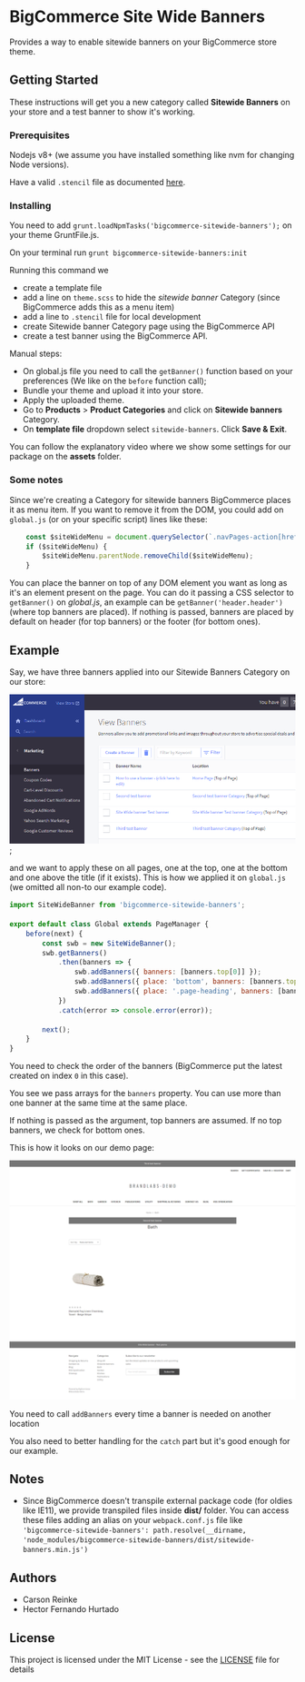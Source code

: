# BigCommerce Site Wide Banners

Provides a way to enable sitewide banners on your BigCommerce store theme.

## Getting Started

These instructions will get you a new category called __Sitewide Banners__ on your store and a test banner to show it's working.

### Prerequisites

Nodejs v8+ (we assume you have installed something like nvm for changing Node versions).

Have a valid `.stencil` file as documented [here](https://stencil.bigcommerce.com/docs/initializing-stencil#legacy).

### Installing

You need to add `grunt.loadNpmTasks('bigcommerce-sitewide-banners');` on your theme GruntFile.js.

On your terminal run `grunt bigcommerce-sitewide-banners:init`

Running this command we
- create a template file
- add a line on `theme.scss` to hide the _sitewide banner_ Category (since BigCommerce adds this as a menu item)
- add a line to `.stencil` file for local development
- create Sitewide banner Category page using the BigCommerce API
- create a test banner using the BigCommerce API.

Manual steps:
- On global.js file you need to call the `getBanner()` function based on your preferences (We like on the `before` function call);
- Bundle your theme and upload it into your store.
- Apply the uploaded theme.
- Go to __Products__ > __Product Categories__ and click on __Sitewide banners__ Category.
- On __template file__ dropdown select `sitewide-banners`. Click __Save & Exit__.

You can follow the explanatory video where we show some settings for our package on the __assets__ folder.

### Some notes

Since we're creating a Category for sitewide banners BigCommerce places it as menu item. If you want to remove it from the DOM, you could add on `global.js` (or on your specific script) lines like these:

```javascript
    const $siteWideMenu = document.querySelector(`.navPages-action[href="/sitewide-banners/"]`);
    if ($siteWideMenu) {
        $siteWideMenu.parentNode.removeChild($siteWideMenu);
    }
```

You can place the banner on top of any DOM element you want as long as it's an element present on the page. You can do it passing a CSS selector to `getBanner()` on _global.js_, an example can be `getBanner('header.header')` (where top banners are placed). If nothing is passed, banners are placed by default on header (for top banners) or the footer (for bottom ones).

## Example

Say, we have three banners applied into our Sitewide Banners Category on our store:

![](./assets/banners-dashboard.png);

and we want to apply these on all pages, one at the top, one at the bottom and one above the title (if it exists). This is how we applied it on `global.js` (we omitted all non-to our example code).

```javascript
import SiteWideBanner from 'bigcommerce-sitewide-banners';

export default class Global extends PageManager {
    before(next) {
        const swb = new SiteWideBanner();
        swb.getBanners()
            .then(banners => {
                swb.addBanners({ banners: [banners.top[0]] });
                swb.addBanners({ place: 'bottom', banners: [banners.top[1]] });
                swb.addBanners({ place: '.page-heading', banners: [banners.top[2]] });
            })
            .catch(error => console.error(error));

        next();
    }
}
```

You need to check the order of the banners (BigCommerce put the latest created on index `0` in this case).

You see we pass arrays for the `banners` property. You can use more than one banner at the same time at the same place.

If nothing is passed as the argument, top banners are assumed. If no top banners, we check for bottom ones.

This is how it looks on our demo page:

![](./assets/demo.png)

You need to call `addBanners` every time a banner is needed on another location

You also need to better handling for the `catch` part but it's good enough for our example.

## Notes
- Since BigCommerce doesn't transpile external package code (for oldies like IE11), we provide transpiled files inside __dist/__ folder. You can access these files adding an alias on your `webpack.conf.js` file like `'bigcommerce-sitewide-banners': path.resolve(__dirname, 'node_modules/bigcommerce-sitewide-banners/dist/sitewide-banners.min.js')`

## Authors
* Carson Reinke
* Hector Fernando Hurtado

## License

This project is licensed under the MIT License - see the [LICENSE](LICENSE) file for details
